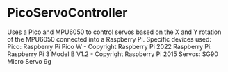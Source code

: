 # PicoServoController
Uses a Pico and MPU6050 to control servos based on the X and Y rotation of the MPU6050 connected into a Raspberry Pi.
Specific devices used:
Pico: Raspberry Pi Pico W - Copyright Raspberry Pi 2022
Raspberry Pi: Raspberry Pi 3 Model B V1.2 - Copyright Raspberry Pi 2015
Servos: SG90 Micro Servo 9g
